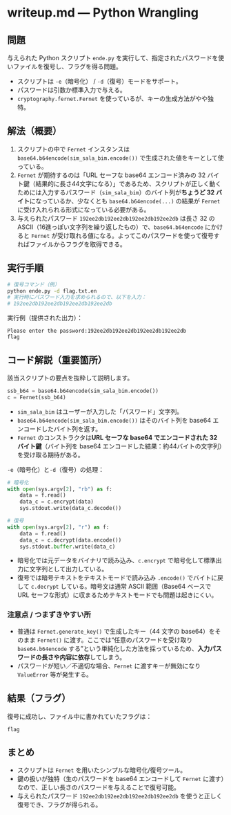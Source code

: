 # writeup.md — Python Wrangling

## 問題

与えられた Python スクリプト `ende.py` を実行して、指定されたパスワードを使いファイルを復号し、フラグを得る問題。

* スクリプトは `-e`（暗号化） / `-d`（復号）モードをサポート。
* パスワードは引数か標準入力で与える。
* `cryptography.fernet.Fernet` を使っているが、キーの生成方法がやや独特。

## 解法（概要）

1. スクリプトの中で `Fernet` インスタンスは `base64.b64encode(sim_sala_bim.encode())` で生成された値をキーとして使っている。
2. `Fernet` が期待するのは「URL セーフな base64 エンコード済みの 32 バイト鍵（結果的に長さ44文字になる）」であるため、スクリプトが正しく動くためには入力するパスワード（`sim_sala_bim`）のバイト列が**ちょうど 32 バイト**になっているか、少なくとも `base64.b64encode(...)` の結果が `Fernet` に受け入れられる形式になっている必要がある。
3. 与えられたパスワード `192ee2db192ee2db192ee2db192ee2db` は長さ 32 の ASCII（16進っぽい文字列を繰り返したもの）で、`base64.b64encode` にかけると `Fernet` が受け取れる値になる。よってこのパスワードを使って復号すればファイルからフラグを取得できる。

## 実行手順

```bash
# 復号コマンド（例）
python ende.py -d flag.txt.en
# 実行時にパスワード入力を求められるので、以下を入力：
# 192ee2db192ee2db192ee2db192ee2db
```

実行例（提供された出力）：

```
Please enter the password:192ee2db192ee2db192ee2db192ee2db
flag
```

## コード解説（重要箇所）

該当スクリプトの要点を抜粋して説明します。

```python
ssb_b64 = base64.b64encode(sim_sala_bim.encode())
c = Fernet(ssb_b64)
```

* `sim_sala_bim` はユーザーが入力した「パスワード」文字列。
* `base64.b64encode(sim_sala_bim.encode())` はそのバイト列を base64 エンコードしたバイト列を返す。
* `Fernet` のコンストラクタは**URL セーフな base64 でエンコードされた 32 バイト鍵**（バイト列を base64 エンコードした結果：約44バイトの文字列）を受け取る期待がある。

`-e`（暗号化）と`-d`（復号）の処理：

```python
# 暗号化
with open(sys.argv[2], "rb") as f:
    data = f.read()
    data_c = c.encrypt(data)
    sys.stdout.write(data_c.decode())

# 復号
with open(sys.argv[2], "r") as f:
    data = f.read()
    data_c = c.decrypt(data.encode())
    sys.stdout.buffer.write(data_c)
```

* 暗号化では元データをバイナリで読み込み、`c.encrypt` で暗号化して標準出力に文字列として出力している。
* 復号では暗号テキストをテキストモードで読み込み `.encode()` でバイトに戻して `c.decrypt` している。暗号文は通常 ASCII 範囲（Base64 ベースで URL セーフな形式）に収まるためテキストモードでも問題は起きにくい。

### 注意点 / つまずきやすい所

* 普通は `Fernet.generate_key()` で生成したキー（44 文字の base64）をそのまま `Fernet()` に渡す。ここでは“任意のパスワードを受け取り `base64.b64encode` する”という単純化した方法を採っているため、**入力パスワードの長さや内容に依存**してしまう。
* パスワードが短い／不適切な場合、`Fernet` に渡すキーが無効になり `ValueError` 等が発生する。

## 結果（フラグ）

復号に成功し、ファイル中に書かれていたフラグは：

```
flag
```

## まとめ

* スクリプトは `Fernet` を用いたシンプルな暗号化/復号ツール。
* 鍵の扱いが独特（生のパスワードを base64 エンコードして `Fernet` に渡す）なので、正しい長さのパスワードを与えることで復号可能。
* 与えられたパスワード `192ee2db192ee2db192ee2db192ee2db` を使うと正しく復号でき、フラグが得られる。
